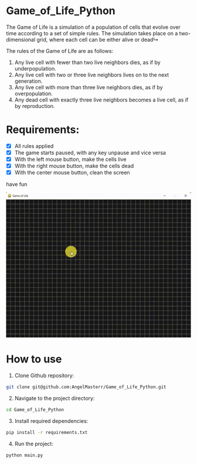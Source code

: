 # Game_of_Life_Python

The Game of Life is a simulation of a population of cells that evolve over time according to a set of simple rules. The simulation takes place on a two-dimensional grid, where each cell can be either alive or dead↳

The rules of the Game of Life are as follows:

1. Any live cell with fewer than two live neighbors dies, as if by underpopulation.
2. Any live cell with two or three live neighbors lives on to the next generation.
3. Any live cell with more than three live neighbors dies, as if by overpopulation.
4. Any dead cell with exactly three live neighbors becomes a live cell, as if by reproduction.

# Requirements:

- [x] All rules applied
- [x] The game starts paused, with any key unpause and vice versa
- [x] With the left mouse button, make the cells live
- [x] With the right mouse button, make the cells dead
- [x] With the center mouse button, clean the screen

have fun

![Alt Text](clip_Game_of_Life.gif)

# How to use

1. Clone Github repository:

```bash
git clone git@github.com:AngelMasterr/Game_of_Life_Python.git
```

2. Navigate to the project directory:

```bash
cd Game_of_Life_Python
```

3. Install required dependencies:

```bash
pip install -r requirements.txt
```

4. Run the project:

```bash
python main.py
```
